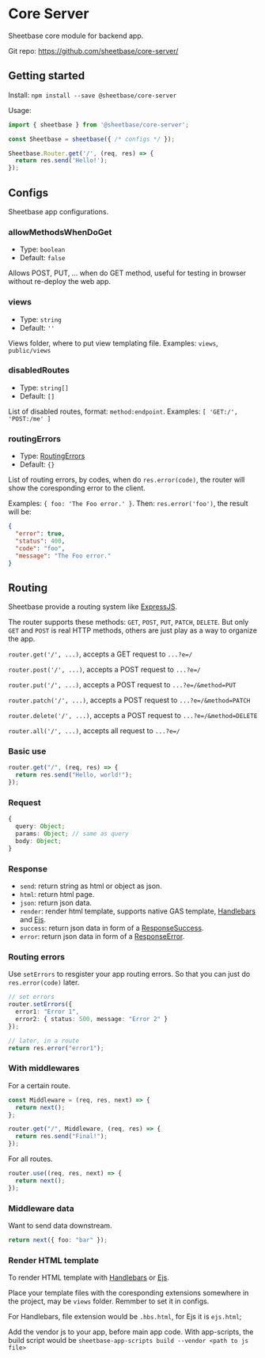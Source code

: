 # Core Server

Sheetbase core module for backend app.

Git repo: <https://github.com/sheetbase/core-server/>

## Getting started

Install: `npm install --save @sheetbase/core-server`

Usage:

```ts
import { sheetbase } from '@sheetbase/core-server';

const Sheetbase = sheetbase({ /* configs */ });

Sheetbase.Router.get('/', (req, res) => {
  return res.send('Hello!');
});

```

## Configs

Sheetbase app configurations.

### allowMethodsWhenDoGet

- Type: `boolean`
- Default: `false`

Allows POST, PUT, ... when do GET method, useful for testing in browser without re-deploy the web app.

### views

- Type: `string`
- Default: `''`

Views folder, where to put view templating file. Examples: `views`, `public/views`

### disabledRoutes

- Type: `string[]`
- Default: `[]`

List of disabled routes, format: `method:endpoint`. Examples: `[ 'GET:/', 'POST:/me' ]`

### routingErrors

- Type: [RoutingErrors](https://github.com/sheetbase/core-server/blob/d15caa7d464e98057e94ca810d22d88881214310/src/lib/types.ts#L67)
- Default: `{}`

List of routing errors, by codes, when do `res.error(code)`, the router will show the coresponding error to the client.

Examples: `{ foo: 'The Foo error.' }`. Then: `res.error('foo')`, the result will be:

```json
{
  "error": true,
  "status": 400,
  "code": "foo",
  "message": "The Foo error."
}
```

## Routing

Sheetbase provide a routing system like [ExpressJS](https://expressjs.com).

The router supports these methods: `GET`, `POST`, `PUT`, `PATCH`, `DELETE`. But only `GET` and `POST` is real HTTP methods, others are just play as a way to organize the app.

`router.get('/', ...)`, accepts a GET request to `...?e=/`

`router.post('/', ...)`, accepts a POST request to `...?e=/`

`router.put('/', ...)`, accepts a POST request to `...?e=/&method=PUT`

`router.patch('/', ...)`, accepts a POST request to `...?e=/&method=PATCH`

`router.delete('/', ...)`, accepts a POST request to `...?e=/&method=DELETE`

`router.all('/', ...)`, accepts all request to `...?e=/`

### Basic use

```ts
router.get("/", (req, res) => {
  return res.send("Hello, world!");
});
```

### Request

```ts
{
  query: Object;
  params: Object; // same as query
  body: Object;
}
```

### Response

- `send`: return string as html or object as json.
- `html`: return html page.
- `json`: return json data.
- `render`: render html template, supports native GAS template, [Handlebars](https://handlebarsjs.com/) and [Ejs](https://ejs.co/).
- `success`: return json data in form of a [ResponseSuccess](https://github.com/sheetbase/core-server/blob/e6e1235f6b30635860bf3b3945b7fc09f715611b/src/lib/types.ts#L43).
- `error`: return json data in form of a [ResponseError](https://github.com/sheetbase/core-server/blob/e6e1235f6b30635860bf3b3945b7fc09f715611b/src/lib/types.ts#L32).

### Routing errors

Use `setErrors` to resgister your app routing errors. So that you can just do `res.error(code)` later.

```ts
// set errors
router.setErrors({
  error1: "Error 1",
  error2: { status: 500, message: "Error 2" }
});

// later, in a route
return res.error("error1");
```

### With middlewares

For a certain route.

```ts
const Middleware = (req, res, next) => {
  return next();
};

router.get("/", Middleware, (req, res) => {
  return res.send("Final!");
});
```

For all routes.

```ts
router.use((req, res, next) => {
  return next();
});
```

### Middleware data

Want to send data downstream.

```ts
return next({ foo: "bar" });
```

### Render HTML template

To render HTML template with [Handlebars](https://handlebarsjs.com/) or [Ejs](https://ejs.co/).

Place your template files with the coresponding extensions somewhere in the project, may be `views` folder. Remmber to set it in configs.

For Handlebars, file extension would be `.hbs.html`, for Ejs it is `ejs.html`;

Add the vendor js to your app, before main app code. With app-scripts, the build script would be `sheetbase-app-scripts build --vendor <path to js file>`